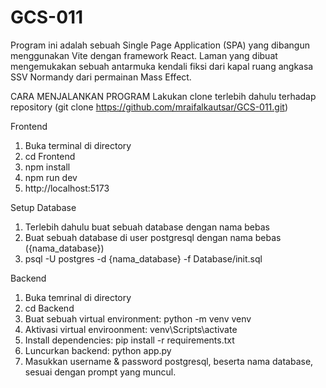 # GCS-011

Program ini adalah sebuah Single Page Application (SPA) yang dibangun menggunakan Vite dengan framework React. Laman yang dibuat mengemukakan sebuah antarmuka kendali fiksi dari kapal ruang angkasa SSV Normandy dari permainan Mass Effect.

CARA MENJALANKAN PROGRAM
Lakukan clone terlebih dahulu terhadap repository (git clone https://github.com/mraifalkautsar/GCS-011.git)

Frontend
1. Buka terminal di directory
2. cd Frontend
3. npm install
4. npm run dev
5. http://localhost:5173

Setup Database
1. Terlebih dahulu buat sebuah database dengan nama bebas
2. Buat sebuah database di user postgresql dengan nama bebas ({nama_database})
3. psql -U postgres -d {nama_database} -f Database/init.sql

Backend
1. Buka temrinal di directory
2. cd Backend
3. Buat sebuah virtual environment: python -m venv venv 
4. Aktivasi virtual enviroonment: venv\Scripts\activate
5. Install dependencies: pip install -r requirements.txt 
6. Luncurkan backend: python app.py
7. Masukkan username & password postgresql, beserta nama database, sesuai dengan prompt yang muncul.
